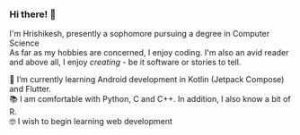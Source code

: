 ### Hi there! 👋

I'm Hrishikesh, presently a sophomore pursuing a degree in Computer Science  
As far as my hobbies are concerned, I enjoy coding. I'm also an avid reader and above all, I enjoy *creating* - be it software or stories to tell.  

🌱 I’m currently learning Android development in Kotlin (Jetpack Compose) and Flutter.  
📚 I am comfortable with Python, C and C++. In addition, I also know a bit of R.  
🤓 I wish to begin learning web development  
